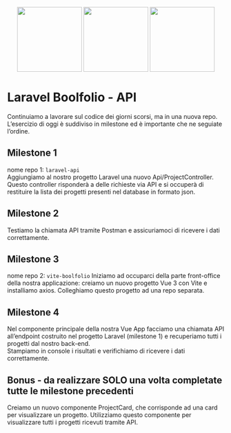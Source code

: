 <p align="center">
    <a href="https://getbootstrap.com" target="_blank"><img src="https://miro.medium.com/v2/resize:fit:400/1*onZhQJU7A3ab6V1sHfMRkQ.jpeg" height="150"></a>
    <a href="https://laravel.com" target="_blank"><img src="https://raw.githubusercontent.com/laravel/art/master/logo-lockup/5%20SVG/2%20CMYK/1%20Full%20Color/laravel-logolockup-cmyk-red.svg" height="150"></a>
    <a href="https://sass-lang.com/" target="_blank"><img src="https://upload.wikimedia.org/wikipedia/commons/thumb/9/96/Sass_Logo_Color.svg/1200px-Sass_Logo_Color.svg.png" height="150"></a>
</p>

# Laravel Boolfolio - API

Continuiamo a lavorare sul codice dei giorni scorsi, ma in una nuova repo.  
L’esercizio di oggi è suddiviso in milestone ed è importante che ne seguiate l’ordine.  

## Milestone 1
nome repo 1: `laravel-api`  
Aggiungiamo al nostro progetto Laravel una nuovo Api/ProjectController.  
Questo controller risponderà a delle richieste via API e si occuperà di restituire la lista dei progetti presenti nel database in formato json.  

## Milestone 2
Testiamo la chiamata API tramite Postman e assicuriamoci di ricevere i dati correttamente.  

## Milestone 3
nome repo 2: `vite-boolfolio`
Iniziamo ad occuparci della parte front-office della nostra applicazione: creiamo un nuovo progetto Vue 3 con Vite e installiamo axios. Colleghiamo questo progetto ad una repo separata.  

## Milestone 4
Nel componente principale della nostra Vue App facciamo una chiamata API all’endpoint costruito nel progetto Laravel (milestone 1) e recuperiamo tutti i progetti dal nostro back-end.  
Stampiamo in console i risultati e verifichiamo di ricevere i dati correttamente.  

## Bonus - da realizzare SOLO una volta completate tutte le milestone precedenti
Creiamo un nuovo componente ProjectCard, che corrisponde ad una card per visualizzare un progetto. Utilizziamo questo componente per visualizzare tutti i progetti ricevuti tramite API.